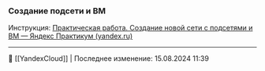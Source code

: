 ### Создание подсети и ВМ

Инструкция: [Практическая работа. Создание новой сети с подсетями и ВМ — Яндекс Практикум (yandex.ru)](https://practicum.yandex.ru/trainer/ycloud/lesson/1da0fe85-3837-4eb4-8071-28199a413c83/)



----
📂 [[YandexCloud]] | Последнее изменение: 15.08.2024 11:39